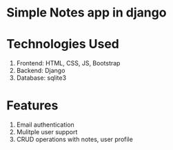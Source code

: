 # Simple Notes app in django

# Technologies Used
1. Frontend: HTML, CSS, JS, Bootstrap
2. Backend: Django
3. Database: sqlite3

# Features
1. Email authentication
2. Mulitple user support
3. CRUD operations with notes, user profile

